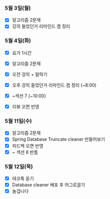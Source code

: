 ### 5월 3일(월)
- [x] 알고리즘 2문제
- [x] 강의 들었던거 리마인드 겸 정리

### 5월 4일(화)
- [x] 요가 1시간
- [x] 알고리즘 2문제
- [x] 오전 강의 + 말하기

- [x] 오후 강의 들었던거 리마인드 겸 정리 (~8:00)
- [x] ~섹션 7 (~10:00)
- [x] 리뷰 오면 반영

### 5월 11일(수)
- [x] 알고리즘 2문제
- [x] Spring Database Truncate cleaner 만들어보기
- [x] 피드백 오면 반영
- [x] ~ 섹션 8 반틈

### 5월 12일(목)
- [x] 테코톡 듣기
- [x]  Database cleaner 배포 후 어그로끌기
- [x] 놀겁니다
